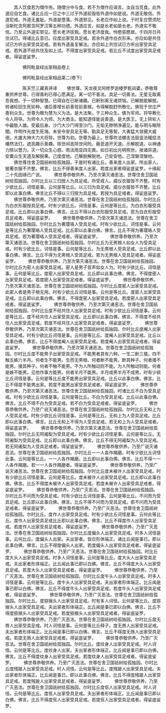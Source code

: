 <!-- { "loadSidebar": true } -->
　　其人饮食若为僧作务。随僧分中与食。若不为僧作应语言。汝自当觅食。此外道应自乞食。诸比丘应一日之中三过于外道前毁呰外道作如是说。外道无敬信。外道犯戒。外道无羞耻。外道是堕落。外道邪见。长老应作如上说。于时复应赞须陀洹斯陀含阿那含阿罗汉等五种功德。外道应言。如是长老如是长老。外道实不敬信。乃至云外道实邪见。愿长老济拔我。愿长老济度我。怜愍慈愍故。于四月日共住试已。得诸比丘意已。应度出家受具足戒。若余外道作白衣形来。亦应如是共住试已方听出家受具足戒。若有外道虽复解法。亦应如上共住试已方听出家受具足戒。若外道不经共住及如上试。不得度出家受具足戒。若比丘不试度出家受具足戒者。得娑底娑罗。

　　　　佛阿毗昙经出家相品卷上



　　　　佛阿毗昙经出家相品第二(卷下)

　　　　陈天竺三藏真谛译
　　佛世尊。天龙夜叉阿修罗迦楼罗乾闼婆。恭敬尊重供养世尊。已得善利已得心愿满足。离一切不善法。具足一切善法。无爱无取离吾我想。于一切种智慧。已得自在已断诸趣。已断别离无诸烦恼。已解脱能解脱。转诸轮回生死轮种。诸后善增长前善现前善根。令得解脱舒所教化。佛现于世庄严善利众生。世尊为眼为慧为义为法。是大法聚。于三种众生。佛为军师。将导教化令人将导。为师令人为师。为大商主。能知道径能说善道。是大医王。无上转轮人中最胜人雄。受最后身。沙门大沙门得至沙门。无垢无秽明净遍见。能与明与眼除闇。作明作光度生死海。未安令安具足无等。勤具足无等智。大勇猛大敛摄大威德。大雄大神大力大将导。世尊为初。世尊为最上。世尊吹法螺击法鼓竖法幢挂法幡然法灯。遮恶趣示善趣。除世间恶除世间险。蔽恶道开天道。示解脱道。以神通力除以慧力。灭一切众生心惑。雨法雨显四无畏。如日初出光明照世。挫诸异道。安置众生天道及解脱果。己度度他。己解脱解脱他。己安安他。己涅槃涅槃他。
　　佛世尊住舍卫国祇树给孤独园。于是时有诸比丘。善来度人出家。所出家人。披著衣服不齐整。佛言。比丘不得善来度人出家。若度出家者得娑底娑罗。十缘起二十先因缘已广说。
　　佛世尊恭敬供养。乃至次第灭诸恶法。世尊住舍卫国祇树给孤独园。尔时比丘以三归授人为具足戒。所受戒人。威仪衣服皆不齐整。时有少欲比丘。诃怪是事。云何是等比丘。以三归为具足戒。威仪衣服皆不齐整。比丘即以此事白佛。佛言比丘不得以三归授为具足戒。若授为具足戒者。得娑底娑罗。
　　佛世尊恭敬供养。乃至次第灭诸恶法。世尊在舍卫国祇树给孤独园。尔时比丘为白衣形服授具足戒。时有少欲比丘。诃怪是事。云何是等比丘。为白衣形服受具足戒。比丘即以此事白佛。佛言。比丘不得以白衣形服受具足戒。若为白衣形服受具足戒者。得娑底娑罗。
　　佛世尊恭敬供养。乃至次第灭诸恶法。世尊在舍卫国祇树给孤独园。尔时比丘为著璎珞人受具足戒。时有少欲比丘。诃怪是事。云何是等比丘为著璎珞人受具足戒。比丘即以此事白佛。佛言。比丘不得为著璎珞人受具足戒。若为著璎珞人受具足戒者。得娑底娑罗。
　　佛世尊恭敬供养。乃至次第灭诸恶法。世尊在舍卫国祇树给孤独园。尔时比丘为无男根人如女人为受具足戒。时有少欲比丘。诃怪是事。云何是等比丘。为无男根人受具足戒。比丘即以此事白佛。佛言。比丘不得为无男根人受具足戒。若为无男根人受具足戒者。得娑底娑罗。
　　佛世尊恭敬供养。乃至次第灭诸恶法。世尊在舍卫国祇树给孤独园。尔时比丘为密人出家受具足戒。密人是男子音声如女人为。时有少欲比丘。诃怪是事。云何是等比丘。度密人出家受具足戒。比丘即以此事白佛。佛言。不得度密人出家受具足戒。若度密人出家受具足戒者。得娑底娑罗。
　　佛世尊恭敬供养。乃至次第灭诸恶法。世尊在舍卫国祇树给孤独园。尔时比丘度密人出家受具足戒。此密人者是男子根无用。时有少欲比丘诃怪是事。云何是等比丘。度密人出家受具足戒。比丘即以此事白佛。佛言。不得度密人出家受具足戒。若度密人出家受具足戒者。得娑底娑罗。
　　佛世尊恭敬供养。乃至次第灭诸恶法。世尊在舍卫国祇树给孤独园。尔时比丘度不经共住人出家受具足戒。时有少欲比丘诃怪是事。云何是等比丘。度不经共住人出家受具足戒。比丘即以此事白佛。佛言。不得度不经共住人出家受具足戒。若度不经共住人出家受具足戒者。得娑底娑罗。
　　佛世尊恭敬供养。乃至次第灭诸恶法。世尊在舍卫国祇树给孤独园。尔时比丘度阉人出家受具足戒。时有少欲比丘诃怪是事。云何是等比丘。度阉人出家受具足戒。比丘以此事白佛。佛言。比丘不得度阉人出家受具足戒。若度阉人出家受具足戒者。得娑底娑罗。
　　佛世尊恭敬供养。乃至次第灭诸恶法。世尊在舍卫国祇树给孤独园。尔时比丘度不能男子出家受具足戒。不能男者其有六种。一生二断三捼。四不触五嫉六半月。何者生不能男。生而无男根。何者断不能男。断其种子。何者捼不能男。捼其种子。何者不触不能男。不为人所触动则不能。为人所触动则能。何者是嫉不能男。见他作事方能男。何者半月不能男。半月成男半月不成男。时有少欲比丘诃怪是事。云何是等比丘度不能男出家受具足戒。比丘以此事白佛。佛言。比丘不得度不能男出家。若度不能男出家受具足戒者。得娑底娑罗。
　　佛世尊恭敬供养。乃至次第灭诸恶法。世尊住舍卫国祇树给孤独园。时诸比丘不白为受具足戒。时有少欲比丘诃怪是事。云何是等比丘。不白为受具足戒。比丘以此事白佛。佛言。比丘不得不白为受具足戒。若不白为受具足戒者。得娑底娑罗。
　　佛世尊恭敬供养。乃至广说灭诸恶法。世尊在舍卫国祇树给孤独园。尔时比丘无和上为人受具足戒。时有少欲比丘诃怪是事。云何是等比丘。无和上为人受具足戒。比丘即以此事白佛。佛言。比丘无和上不得为人受具足戒。若无和上为人受具足戒者。得娑底娑罗。
　　佛世尊恭敬供养。乃至次第灭诸恶法。世尊在舍卫国祇树给孤独园。尔时比丘无阿阇梨为受具足戒。时有少欲比丘诃怪是事。云何是等比丘。无阿阇梨为受具足戒。比丘即以此事白佛。佛言。比丘不得无阿阇梨为人受具足戒。若无阿阇梨为人受具足戒者。得娑底娑罗。
　　佛世尊恭敬供养。乃至广说灭诸恶法。世尊在舍卫国祇树给孤独园。尔时比丘一一人各作羯磨。时有少欲比丘诃怪此事。云何是等比丘。一一人各作羯磨。比丘即以此事白佛。佛言。比丘不得一一人各作羯磨。若一一人各作羯磨者。得娑底娑罗。
　　佛世尊恭敬供养。乃至广说灭诸恶法。世尊在舍卫国祇树给孤独园。尔时比丘度未被许人出家受具足戒。时有少欲比丘诃怪是事。云何是等比丘。度未被许人出家受具足戒。比丘即以此事白佛。佛言。比丘不得度未被许人出家受具足戒。若度未被许人出家受具足戒者。得娑底娑罗。
　　佛世尊恭敬供养。乃至广灭恶法。世尊在舍卫国祇树给孤独园。尔时比丘不问而为受具足戒。时有少欲比丘诃怪是事。云何是等比丘。不问而为受具足戒。比丘即以此事白佛。佛言。比丘不得不问而为受具足戒。若不问而为受具足戒者。得娑底娑罗。
　　佛世尊恭敬供养。乃至广灭恶法。世尊住舍卫国祇树给孤独园。尔时比丘。度作人出家受具足戒。时有少欲比丘诃怪是事。云何此等比丘。度作人出家受具足戒比丘即以此事白佛。佛言。比丘不得度作人出家受具足戒。若度作人出家受具足戒者。得娑底娑罗。
　　佛世尊恭敬供养。乃至广灭恶法。世尊在舍卫国祇树给孤独园。尔时比丘度偏头人出家受具足戒。时多人诃怪是事。云何比丘。度偏头人出家。夫出家者。皆应形体端正。诸比丘闻是事已。即以此事白佛。佛言。比丘不得度偏头人出家。若度偏头人出家受具足戒者。得娑底娑罗。
　　佛世尊恭敬供养。乃至广灭恶法。世尊在舍卫国祇树给孤独园。时比丘度大头人出家受具足戒。时多人诃怪是事。云何是等比丘。度大头人出家受具足戒。夫出家者形体端正。比丘闻此事已即以白佛。佛言。比丘不得度大头人出家受具足戒。若度大头人出家受具足戒者。得娑底娑罗。
　　佛世尊恭敬供养。乃至广灭恶法。世尊在舍卫国祇树给孤独园。尔时比丘度牛头人出家受具足戒。时多人诃怪是事。云何是等比丘。度牛头人出家受具足戒。夫出家者形体端正。比丘闻是事已即以白佛。佛言。比丘不得度牛头人出家受具足戒。若度牛头人出家受具足戒者。得娑底娑罗。
　　佛世尊恭敬供养。乃至广灭恶法。世尊在舍卫国祇树给孤独园。尔时比丘。度猕猴头人出家受具足戒。时有多人诃怪。云何是等比丘。度猕猴头人出家受具足戒。夫出家者形体端正。比丘闻是事已即以白佛。佛言。比丘不得度猕猴头人出家受具足戒。若度猕猴头人出家受具足戒者。得娑底娑罗。
　　佛世尊恭敬供养。乃至广灭恶法。世尊在舍卫国祇树给孤独园。尔时比丘度无唇人出家受具足戒。时人诃怪是事。云何是等比丘释子。度无唇人出家受具足戒。夫出家者形体端正。比丘闻是事已即以白佛。佛言。比丘不得度无唇人出家受具足戒。若度无唇人出家受具足戒者。得娑底娑罗。
　　佛世尊恭敬供养。乃至广灭恶法。世尊在舍卫国祇树给孤独园。尔时比丘。度纹身人出家受具足戒。时人诃怪。云何是等比丘。度纹身人出家。夫出家者形体端正。比丘闻是事已即以白佛。佛言。比丘不得度纹身人出家受具足戒。若度纹身人出家受具足戒者。得娑底娑罗。
　　佛世尊恭敬供养。乃至广灭恶法。世尊在舍卫国祇树给孤独园。尔时比丘度残跛人出家受具足戒。时人诃怪。云何是等比丘。度残跛人出家受具足戒。夫出家者形体端正。比丘闻是事已。即以此事白佛。佛言。比丘不得度残跛人出家受具足戒。若度残跛人出家受具足戒者。得娑底娑罗。
　　佛世尊恭敬供养。乃至广灭恶法。世尊在舍卫国祇树给孤独园。尔时比丘度伛人出家受具足戒。时人诃怪。云何是等比丘。度伛人出家受具足戒。夫出家者形体端正。比丘闻是事已即以白佛。佛言。比丘不得度伛人出家受具足戒。若度伛人出家受具足戒者。得娑底娑罗。
